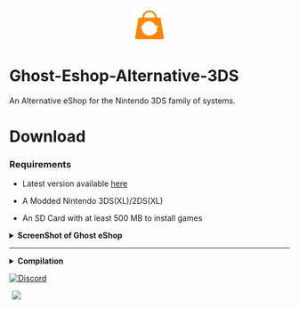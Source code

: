 <div align="center"><a href="https://ghosteshop.com"><img src="https://github.com/Ghost0159/Ghost-eShop-Homebrew/raw/main/ressources/icon/icon_4-2048x2048.png" height="64px"></a></div>
 
# Ghost-Eshop-Alternative-3DS
An Alternative eShop for the Nintendo 3DS family of systems.

# Download
### Requirements
- Latest version available [here](https://ghosteshop.com/)

- A Modded Nintendo 3DS(XL)/2DS(XL)

- An SD Card with at least 500 MB to install games

<details><summary><B>ScreenShot of Ghost eShop</B></summary>
<div><a href="https://cdn.ghosteshop.com/Images/3ds/Ghost%20eShop%20Alternative%203DS/screenshot/01-Checking%20Update.png"><img src="https://cdn.ghosteshop.com/Images/3ds/Ghost%20eShop%20Alternative%203DS/screenshot/01-Checking%20Update.png" height="300px"></a> <a href="https://cdn.ghosteshop.com/Images/3ds/Ghost%20eShop%20Alternative%203DS/screenshot/02-Main%20Menu.png"><img src="https://cdn.ghosteshop.com/Images/3ds/Ghost%20eShop%20Alternative%203DS/screenshot/02-Main%20Menu.png" height="300px"></a> <a href="https://cdn.ghosteshop.com/Images/3ds/Ghost%20eShop%20Alternative%203DS/screenshot/03-Multi%20Version.png"><img src="https://cdn.ghosteshop.com/Images/3ds/Ghost%20eShop%20Alternative%203DS/screenshot/03-Multi%20Version.png" height="300px"></a> <a href="https://cdn.ghosteshop.com/Images/3ds/Ghost%20eShop%20Alternative%203DS/screenshot/04-Availible%20Downloads.png"><img src="https://cdn.ghosteshop.com/Images/3ds/Ghost%20eShop%20Alternative%203DS/screenshot/04-Availible%20Downloads.png" height="300px"></a> <a href="https://cdn.ghosteshop.com/Images/3ds/Ghost%20eShop%20Alternative%203DS/screenshot/05-Search%20%26%20Filters.png"><img src="https://cdn.ghosteshop.com/Images/3ds/Ghost%20eShop%20Alternative%203DS/screenshot/05-Search%20%26%20Filters.png" height="300px"></a> <a href="https://cdn.ghosteshop.com/Images/3ds/Ghost%20eShop%20Alternative%203DS/screenshot/06-Search%20Title.png"><img src="https://cdn.ghosteshop.com/Images/3ds/Ghost%20eShop%20Alternative%203DS/screenshot/06-Search%20Title.png" height="300px"></a> <a href="https://cdn.ghosteshop.com/Images/3ds/Ghost%20eShop%20Alternative%203DS/screenshot/07-Search%20Author.png"><img src="https://cdn.ghosteshop.com/Images/3ds/Ghost%20eShop%20Alternative%203DS/screenshot/07-Search%20Author.png" height="300px"></a> <a href="https://cdn.ghosteshop.com/Images/3ds/Ghost%20eShop%20Alternative%203DS/screenshot/08-Search%20Category.png"><img src="https://cdn.ghosteshop.com/Images/3ds/Ghost%20eShop%20Alternative%203DS/screenshot/08-Search%20Category.png" height="300px"></a> <a href="https://cdn.ghosteshop.com/Images/3ds/Ghost%20eShop%20Alternative%203DS/screenshot/09-Search%20Category.png"><img src="https://cdn.ghosteshop.com/Images/3ds/Ghost%20eShop%20Alternative%203DS/screenshot/09-Search%20Category.png" height="300px"></a> <a href="https://cdn.ghosteshop.com/Images/3ds/Ghost%20eShop%20Alternative%203DS/screenshot/10-Search%20Console.png"><img src="https://cdn.ghosteshop.com/Images/3ds/Ghost%20eShop%20Alternative%203DS/screenshot/10-Search%20Console.png" height="300px"></a> <a href="https://cdn.ghosteshop.com/Images/3ds/Ghost%20eShop%20Alternative%203DS/screenshot/11-Mark%20Menu.png"><img src="https://cdn.ghosteshop.com/Images/3ds/Ghost%20eShop%20Alternative%203DS/screenshot/11-Mark%20Menu.png" height="300px"></a> <a href="https://cdn.ghosteshop.com/Images/3ds/Ghost%20eShop%20Alternative%203DS/screenshot/12-Mark%20Game.png"><img src="https://cdn.ghosteshop.com/Images/3ds/Ghost%20eShop%20Alternative%203DS/screenshot/12-Mark%20Game.png" height="300px"></a> <a href="https://cdn.ghosteshop.com/Images/3ds/Ghost%20eShop%20Alternative%203DS/screenshot/13-Filter%20Mark.png"><img src="https://cdn.ghosteshop.com/Images/3ds/Ghost%20eShop%20Alternative%203DS/screenshot/13-Filter%20Mark.png" height="300px"></a> <a href="https://cdn.ghosteshop.com/Images/3ds/Ghost%20eShop%20Alternative%203DS/screenshot/14-Sorting%20Menu.png"><img src="https://cdn.ghosteshop.com/Images/3ds/Ghost%20eShop%20Alternative%203DS/screenshot/14-Sorting%20Menu.png" height="300px"></a> <a href="https://cdn.ghosteshop.com/Images/3ds/Ghost%20eShop%20Alternative%203DS/screenshot/15-Sorting%20Title%20Ascending.png"><img src="https://cdn.ghosteshop.com/Images/3ds/Ghost%20eShop%20Alternative%203DS/screenshot/15-Sorting%20Title%20Ascending.png" height="300px"></a> <a href="https://cdn.ghosteshop.com/Images/3ds/Ghost%20eShop%20Alternative%203DS/screenshot/16-Sorting%20Last%20Update%20Descending.png"><img src="https://cdn.ghosteshop.com/Images/3ds/Ghost%20eShop%20Alternative%203DS/screenshot/16-Sorting%20Last%20Update%20Descending.png" height="300px"></a> <a href="https://cdn.ghosteshop.com/Images/3ds/Ghost%20eShop%20Alternative%203DS/screenshot/17-Grid%20Vue.png"><img src="https://cdn.ghosteshop.com/Images/3ds/Ghost%20eShop%20Alternative%203DS/screenshot/17-Grid%20Vue.png" height="300px"></a> <a href="https://cdn.ghosteshop.com/Images/3ds/Ghost%20eShop%20Alternative%203DS/screenshot/17-List%20Vue.png"><img src="https://cdn.ghosteshop.com/Images/3ds/Ghost%20eShop%20Alternative%203DS/screenshot/17-List%20Vue.png" height="300px"></a> <a href="https://cdn.ghosteshop.com/Images/3ds/Ghost%20eShop%20Alternative%203DS/screenshot/18-Settings%20Menu.png"><img src="https://cdn.ghosteshop.com/Images/3ds/Ghost%20eShop%20Alternative%203DS/screenshot/18-Settings%20Menu.png" height="300px"></a> <a href="https://cdn.ghosteshop.com/Images/3ds/Ghost%20eShop%20Alternative%203DS/screenshot/19-Choose%20Language.png"><img src="https://cdn.ghosteshop.com/Images/3ds/Ghost%20eShop%20Alternative%203DS/screenshot/19-Choose%20Language.png" height="300px"></a> <a href="https://cdn.ghosteshop.com/Images/3ds/Ghost%20eShop%20Alternative%203DS/screenshot/20-Select%20eShop.png"><img src="https://cdn.ghosteshop.com/Images/3ds/Ghost%20eShop%20Alternative%203DS/screenshot/20-Select%20eShop.png" height="300px"></a> <a href="https://cdn.ghosteshop.com/Images/3ds/Ghost%20eShop%20Alternative%203DS/screenshot/30-View%20Screen%201.png"><img src="https://cdn.ghosteshop.com/Images/3ds/Ghost%20eShop%20Alternative%203DS/screenshot/30-View%20Screen%201.png" height="300px"></a> <a href="https://cdn.ghosteshop.com/Images/3ds/Ghost%20eShop%20Alternative%203DS/screenshot/30-View%20Screen%202.png"><img src="https://cdn.ghosteshop.com/Images/3ds/Ghost%20eShop%20Alternative%203DS/screenshot/30-View%20Screen%202.png" height="300px"></a> <a href="https://cdn.ghosteshop.com/Images/3ds/Ghost%20eShop%20Alternative%203DS/screenshot/31-Screen%20Boxart.png"><img src="https://cdn.ghosteshop.com/Images/3ds/Ghost%20eShop%20Alternative%203DS/screenshot/31-Screen%20Boxart.png" height="300px"></a></div>
</details>

______________________

<details><summary><B>Compilation</B></summary>

#### Compilation:


<details><summary><B>Setting up your environment</B></summary>
 
##### Setting up your environment:

*To build Ghost-eShop-Homebrew from source, you will need to setup a system with devkitARM, libctru and 3ds-libarchive. Follow devkitPro's [Getting Started](https://devkitpro.org/wiki/Getting_Started) page to install pacman, then run `(sudo dkp-)pacman -S devkitARM libctru 3ds-curl 3ds-libarchive`*

Install [Git](https://git-scm.com/downloads) if you haven't already
</details>

<details><summary><B>Cloning the repo</B></summary>
 
##### Cloning the repo:

*To download the source you will need to clone, this can be done by running.*

On GIT:
*`git clone --recursive https://github.com/Ghost0159/Ghost-eShop-Homebrew`*

And run ```make.bat```
</details></details>

[![Discord](https://discordapp.com/api/guilds/633965704424718336/widget.png?style=banner3&time)](https://discord.gg/9Rqvh9F)

<a href="https://github.com/ghost-land" style="padding-left: 5px; padding-right: 5px;"><img src="https://img.shields.io/badge/&copy;Ghost_eShop_Team-2020_|_2022-red.svg" height="20"></a>
